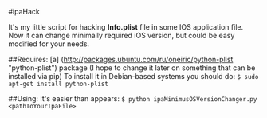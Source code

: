 #ipaHack

It's my little script for hacking **Info.plist** file in some IOS application file.
Now it can change minimally required iOS version, but could be easy modified 
for your needs.

##Requires:
[a] (http://packages.ubuntu.com/ru/oneiric/python-plist "python-plist") package
(I hope to change it later on something that can be installed via pip)
To install it in Debian-based systems you should do:
`$ sudo apt-get install python-plist`

##Using:
It's easier than appears:
`$ python ipaMinimusOSVersionChanger.py <pathToYourIpaFile>`
